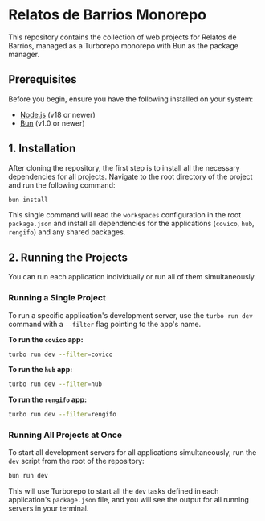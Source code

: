 # Relatos de Barrios Monorepo

This repository contains the collection of web projects for Relatos de Barrios, managed as a Turborepo monorepo with Bun as the package manager.

## Prerequisites

Before you begin, ensure you have the following installed on your system:

- [Node.js](https://nodejs.org/en/) (v18 or newer)
- [Bun](https://bun.sh/) (v1.0 or newer)

## 1. Installation

After cloning the repository, the first step is to install all the necessary dependencies for all projects. Navigate to the root directory of the project and run the following command:

```bash
bun install
```

This single command will read the `workspaces` configuration in the root `package.json` and install all dependencies for the applications (`covico`, `hub`, `rengifo`) and any shared packages.

## 2. Running the Projects

You can run each application individually or run all of them simultaneously.

### Running a Single Project

To run a specific application's development server, use the `turbo run dev` command with a `--filter` flag pointing to the app's name.

**To run the `covico` app:**

```bash
turbo run dev --filter=covico
```

**To run the `hub` app:**

```bash
turbo run dev --filter=hub
```

**To run the `rengifo` app:**

```bash
turbo run dev --filter=rengifo
```

### Running All Projects at Once

To start all development servers for all applications simultaneously, run the `dev` script from the root of the repository:

```bash
bun run dev
```

This will use Turborepo to start all the `dev` tasks defined in each application's `package.json` file, and you will see the output for all running servers in your terminal.
